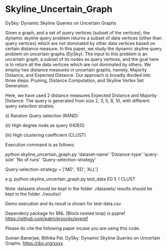 # Skyline_Uncertain_Graph

DySky: Dynamic Skyline Queries on Uncertain Graphs

Given a graph, and a set of query vertices (subset of the vertices), the dynamic skyline query problem returns a subset of data vertices
(other than query vertices) which are not dominated by other data vertices based on certain distance measure. In this paper, we study the dynamic skyline query problem on uncertain graphs (DySky).
The input to this problem is an uncertain graph, a subset of its nodes as query vertices, and the goal here is to return all the data
vertices which are not dominated by others. We employ two distance measures in uncertain graphs, namely, Majority Distance, and Expected Distance. Our approach is broadly divided into three steps:
Pruning, Distance Computation, and Skyline Vertex Set Generation.

Here, we have used 2 distance measures Expected Distance and Majority Distance.
The query is generated from size 2, 3, 5, 8, 10, with different query selection straties. 

(i) Random Query selection (RAND)

(ii) High degree node as query (HDEG)

(iii) High clustering coefficient (CLUST)

Execution command is as follows:

python skyline_uncertain_graph.py 'dataset-name' 'Distance-type' 'query-size' 'No of runs' 'Query-selection-strategy' 


Query-selection-strategy = ['MD', 'ED', 'ALL']

e.g. 
python skyline_uncertain_graph.py test_data ED 5 1 CLUST 

Note:
datasets should be kept in the folder ./datasets/
results should be kept in the folder ./results/<dataset-name>/

Demo execution and its result is shown for test-data.csv

Dependecy package for BNL (Block nested loop) is pypref https://github.com/patrickroocks/pypref

Please do cite the following paper incase you are using this code.

Suman Banerjee, Bithika Pal. 
DySky: Dynamic Skyline Queries on Uncertain Graphs.  https://doi.org/xxxx

